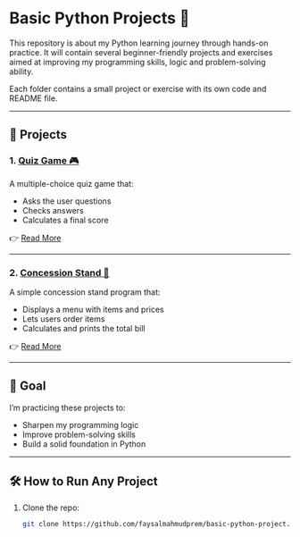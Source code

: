 # Basic Python Projects 🐍

This repository is about my Python learning journey through hands-on practice. It will contain several beginner-friendly projects and exercises aimed at improving my programming skills, logic and problem-solving ability.

Each folder contains a small project or exercise with its own code and README file.

---

## 📂 Projects

### 1. [Quiz Game 🎮](./quiz-game)
A multiple-choice quiz game that:
- Asks the user questions
- Checks answers
- Calculates a final score  

👉 [Read More](./quiz-game/README.md)

---

### 2. [Concession Stand 🍿](./concession-stand)
A simple concession stand program that:
- Displays a menu with items and prices  
- Lets users order items  
- Calculates and prints the total bill  

👉 [Read More](./concession-stand-program/README.md)

---

## 🚀 Goal
I’m practicing these projects to:
- Sharpen my programming logic  
- Improve problem-solving skills  
- Build a solid foundation in Python

---

## 🛠️ How to Run Any Project
1. Clone the repo:
   ```bash
   git clone https://github.com/faysalmahmudprem/basic-python-project.git
